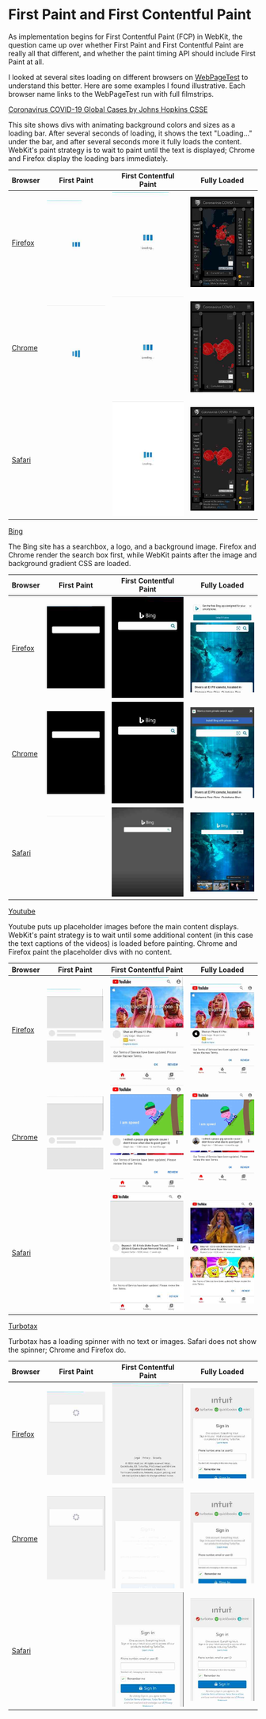 # First Paint and First Contentful Paint
As implementation begins for First Contentful Paint (FCP) in WebKit, the question came up over whether First Paint and First Contentful Paint are really all that different, and whether the paint timing API should include First Paint at all.

I looked at several sites loading on different browsers on [WebPageTest](https://webpagetest.org/) to understand this better. Here are some examples I found illustrative. Each browser name links to the WebPageTest run with full filmstrips.

[Coronavirus COVID-19 Global Cases by Johns Hopkins CSSE](https://gisanddata.maps.arcgis.com/apps/opsdashboard/index.html#/bda7594740fd40299423467b48e9ecf6)

This site shows divs with animating background colors and sizes as a loading bar. After several seconds of loading, it shows the text "Loading..." under the bar, and after several seconds more it fully loads the content. WebKit's paint strategy is to wait to paint until the text is displayed; Chrome and Firefox display the loading bars immediately.

| Browser | First Paint | First Contentful Paint | Fully Loaded |
| ------- | ----------- | ---------------------- | ------------ |
| [Firefox](https://webpagetest.org/video/compare.php?tests=200304_BN_8fb0fe6f852598cc30ff2b05ed5a22d9-r:1-c:0) | ![](gisanddata_gecko_fp.jpg) | ![](gisanddata_gecko_fcp.jpg) | ![](gisanddata_gecko_loaded.jpg)
| [Chrome](https://webpagetest.org/video/compare.php?tests=200303_XW_1f8d5fa19588c719ae35f461edf479cb-r:1-c:0) | ![](gisanddata_blink_fp.jpg) | ![](gisanddata_blink_fcp.jpg) | ![](gisanddata_blink_loaded.jpg)
| [Safari](https://webpagetest.org/video/compare.php?tests=200303_MM_0b34f8c18da60496d352db2492356676-r:1-c:0) |  | ![](gisanddata_webkit_fp.jpg) | ![](gisanddata_webkit_loaded.jpg)

[Bing](https://www.bing.com)

The Bing site has a searchbox, a logo, and a background image. Firefox and Chrome render the search box first, while WebKit paints after the image and background gradient CSS are loaded.

| Browser | First Paint | First Contentful Paint | Fully Loaded |
| ------- | ----------- | ---------------------- | ------------ |
| [Firefox](https://webpagetest.org/video/compare.php?tests=200304_N8_9e8622e847c7c64d6680e799b3d2ec89-r:1-c:0) | ![](bing_gecko_fp.jpg) | ![](bing_gecko_fcp.jpg) | ![](bing_gecko_loaded.jpg)
| [Chrome](https://webpagetest.org/video/compare.php?tests=200304_TB_20acead7a8ddbb8dae82728dcfcb639a-r:3-c:0) | ![](bing_blink_fp.jpg) | ![](bing_blink_fcp.jpg) | ![](bing_blink_loaded.jpg)
| [Safari](https://webpagetest.org/video/compare.php?tests=200304_Q4_2739057c4482239d2888364f9545338c-r:1-c:0) | ![](bing_width_placeholder.jpg) | ![](bing_webkit_fcp.jpg) | ![](bing_webkit_loaded.jpg)

[Youtube](https://m.youtube.com)

Youtube puts up placeholder images before the main content displays. WebKit's paint strategy is to wait until some additional content (in this case the text captions of the videos) is loaded before painting. Chrome and Firefox paint the placeholder divs with no content.

| Browser | First Paint | First Contentful Paint | Fully Loaded |
| ------- | ----------- | ---------------------- | ------------ |
| [Firefox](https://webpagetest.org/video/compare.php?tests=200304_RE_873b0b6b175af4dfef7c95f2afe19903-r:1-c:0) | ![](youtube_gecko_fp.jpg) | ![](youtube_gecko_fcp.jpg) | ![](youtube_gecko_loaded.jpg)
| [Chrome](https://www.webpagetest.org/video/compare.php?tests=200303_HC_d1bf1bc0f4c39a0c23c728ac35dae40d-r:1-c:0) | ![](youtube_blink_fp.jpg) | ![](youtube_blink_fcp.jpg) | ![](youtube_blink_loaded.jpg)
| [Safari](https://webpagetest.org/video/compare.php?tests=200303_WA_2eaa85a6ef7972dd2d49b26fb668a68d-r:1-c:0) |  | ![](youtube_webkit_fp.jpg) | ![](youtube_webkit_loaded.jpg)

[Turbotax](https://myturbotax.intuit.com)

Turbotax has a loading spinner with no text or images. Safari does not show the spinner; Chrome and Firefox do.

| Browser | First Paint | First Contentful Paint | Fully Loaded |
| ------- | ----------- | ---------------------- | ------------ |
| [Firefox](https://webpagetest.org/video/compare.php?tests=200304_ZM_736347ffc03de991c029189f5404affc-r:1-c:0) | ![](turbotax_gecko_fp.jpg) | ![](turbotax_gecko_fcp.jpg) | ![](turbotax_gecko_loaded.jpg)
| [Chrome](https://webpagetest.org/video/compare.php?tests=200304_6S_2e7a067b9116ca73f2400204853a4d5b-r:1-c:0) | ![](turbotax_blink_fp.jpg) | ![](turbotax_blink_fcp.jpg) | ![](turbotax_blink_loaded.jpg)
| [Safari](https://webpagetest.org/video/compare.php?tests=200304_XC_a1c22eda813311006493df274515f76b-r:1-c:0) |  | ![](turbotax_webkit_fcp.jpg) | ![](turbotax_webkit_loaded.jpg)
